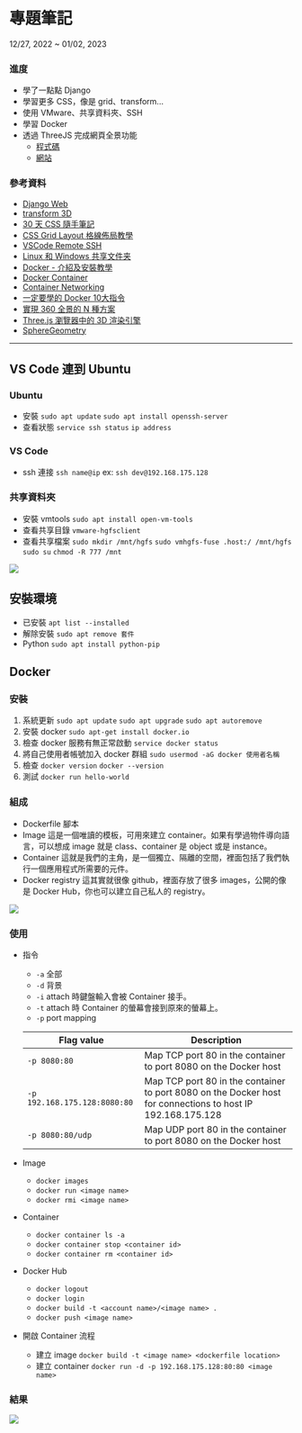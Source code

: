 # 專題筆記
12/27, 2022 ~ 01/02, 2023

### 進度
- 學了一點點 Django
- 學習更多 CSS，像是 grid、transform...
- 使用 VMware、共享資料夾、SSH
- 學習 Docker
- 透過 ThreeJS 完成網頁全景功能
  - [程式碼](https://github.com/wei06097/ThreeJS)
  - [網站](https://wei06097.github.io/ThreeJs/)

### 參考資料
- [Django Web](https://youtu.be/onDgK-bTvjM)
- [transform 3D](https://eyesofkids.gitbooks.io/css3/content/contents/transform3d.html)
- [30 天 CSS 隨手筆記](https://ithelp.ithome.com.tw/users/20103812/ironman/1213)
- [CSS Grid Layout 格線佈局教學](https://youtu.be/lI81W0A-GUc)
- [VSCode Remote SSH](https://youtube.com/watch?v=w8KJHY3Rplc&feature=shares)
- [Linux 和 Windows 共享文件夹](https://blog.csdn.net/qq_43516928/article/details/119430588)
- [Docker - 介紹及安裝教學](https://blog.kennycoder.io/2020/01/12/Docker-%E4%BB%8B%E7%B4%B9%E5%8F%8A%E5%AE%89%E8%A3%9D%E6%95%99%E5%AD%B8/)
- [Docker Container](https://azole.medium.com/docker-container-%E5%9F%BA%E7%A4%8E%E5%85%A5%E9%96%80%E7%AF%87-1-3cb8876f2b14)
- [Container Networking](https://docs.docker.com/config/containers/container-networking/)
- [一定要學的 Docker 10大指令](https://www.youtube.com/watch?v=sxuynZ3wIa8)
- [實現 360 全景的 N 種方案](https://developer.aliyun.com/article/783218)
- [Three.js 瀏覽器中的 3D 渲染引擎](https://youtu.be/E4rxBWm4nhA)
- [SphereGeometry](https://threejs.org/docs/#api/en/geometries/SphereGeometry)

---

VS Code 連到 Ubuntu 
---
### Ubuntu
- 安裝
`sudo apt update`
`sudo apt install openssh-server`
- 查看狀態
`service ssh status`
`ip address`

### VS Code
- ssh 連接
`ssh name@ip` ex: `ssh dev@192.168.175.128`

### 共享資料夾
- 安裝 vmtools
`sudo apt install open-vm-tools`
- 查看共享目錄
`vmware-hgfsclient`
- 查看共享檔案
`sudo mkdir /mnt/hgfs`
`sudo vmhgfs-fuse .host:/ /mnt/hgfs`
`sudo su`
`chmod -R 777 /mnt`

![](https://i.imgur.com/W2aJMu4.png)

安裝環境
---
- 已安裝
`apt list --installed`
- 解除安裝
`sudo apt remove 套件`
- Python
`sudo apt install python-pip`

Docker
---
### 安裝
1. 系統更新
`sudo apt update` `sudo apt upgrade` `sudo apt autoremove`
2. 安裝 docker
`sudo apt-get install docker.io`
3. 檢查 docker 服務有無正常啟動
`service docker status`
4. 將自己使用者帳號加入 docker 群組
`sudo usermod -aG docker 使用者名稱`
5. 檢查
`docker version` `docker --version`
6. 測試
`docker run hello-world`
### 組成
- Dockerfile
腳本
- Image
這是一個唯讀的模板，可用來建立 container。如果有學過物件導向語言，可以想成 image 就是 class、container 是 object 或是 instance。
- Container
這就是我們的主角，是一個獨立、隔離的空間，裡面包括了我們執行一個應用程式所需要的元件。
- Docker registry
這其實就很像 github，裡面存放了很多 images，公開的像是 Docker Hub，你也可以建立自己私人的 registry。

![](https://miro.medium.com/max/750/1*DkIQGsv9YsPgB0dQpIfikA.webp)

### 使用

- 指令
    - `-a` 全部
    - `-d` 背景
    - `-i` attach 時鍵盤輸入會被 Container 接手。
    - `-t` attach 時 Container 的螢幕會接到原來的螢幕上。
    - `-p` port mapping
    
    | Flag value | Description |
    | -------- | -------- |
    | `-p 8080:80` | Map TCP port 80 in the container to port 8080 on the Docker host |
    | `-p 192.168.175.128:8080:80` | Map TCP port 80 in the container to port 8080 on the Docker host for connections to host IP 192.168.175.128 |
    | `-p 8080:80/udp` | Map UDP port 80 in the container to port 8080 on the Docker host |
    
- Image
    - `docker images` 
    - `docker run <image name>`
    - `docker rmi <image name>`

- Container
    - `docker container ls -a`
    - `docker container stop <container id>`
    - `docker container rm <container id>`

- Docker Hub
    - `docker logout`
    - `docker login`
    - `docker build -t <account name>/<image name> .`
    - `docker push <image name>`

- 開啟 Container 流程
    - 建立 image
    `docker build -t <image name> <dockerfile location>`
    - 建立 container
    `docker run -d -p 192.168.175.128:80:80 <image name>`
    
### 結果
![](https://i.imgur.com/O1CuHzR.png)